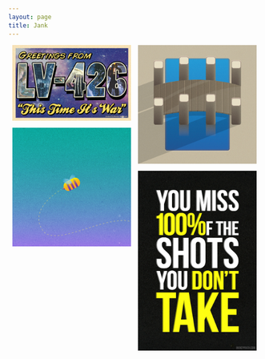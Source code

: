 ```yaml
---
layout: page
title: Jank
---
```

<!--<p style="text-align:center">An assortment of old work, ideas, and projects.</p>-->

<div class="jank-grid masonry-4 stacked">
	<li><img src="/images/graveyard/aliens.jpg" /></li>
	<li><img src="/images/graveyard/flower.jpg" /></li>
	<li><img src="/images/graveyard/bridges.jpg" /></li>
	<li><img src="/images/graveyard/100percent.jpg" /></li>
</div>

<style>
	.jank-grid {
		margin: 0 8px;
	}
	/* Masonry container */
	.masonry-4.stacked {
		-moz-column-count: 4;
		-webkit-column-count: 4;
		column-count: 4;
		-moz-column-gap: 1em;
		-webkit-column-gap: 1em;
		column-gap: 1em;
	}

	.masonry-3.stacked {
		-moz-column-count: 3;
		-webkit-column-count: 3;
		column-count: 3;
		-moz-column-gap: 1em;
		-webkit-column-gap: 1em;
		column-gap: 1em;
	}

	.masonry-2.stacked {
		-moz-column-count: 2;
		-webkit-column-count: 2;
		column-count: 2;
		-moz-column-gap: 1em;
		-webkit-column-gap: 1em;
		column-gap: 1em;
	}

	/* Masonry bricks or child elements */
	.masonry-4.stacked li, .masonry-3.stacked li, .masonry-2.stacked li {
		line-height: 0;
		background-color: #eee;
		display: inline-block;
		margin: 0 0 1em;
		/*padding: 1em;*/
		width: 100%;
	}

	@media only screen and (max-width : 1024px) {
		.masonry-4.stacked {
			-moz-column-count: 3;
			-webkit-column-count: 3;
			column-count: 3;
		}
		
		.masonry-2.stacked {
			-moz-column-count: 2;
			-webkit-column-count: 2;
			column-count: 2;
		}
	}

	@media only screen and (max-device-width : 1024px) and (orientation : portrait) {
		.masonry-4.stacked, .masonry-3.stacked {
			-moz-column-count: 2;
			-webkit-column-count: 2;
			column-count: 2;
		}
	}

	@media only screen and (max-width : 768px) {
		.masonry-4.stacked, .masonry-3.stacked {
			-moz-column-count: 2;
			-webkit-column-count: 2;
			column-count: 2;
		}
	}

	@media only screen and (max-width : 480px) {
		.masonry-4.stacked, .masonry-3.stacked, .masonry-2.stacked {
			-moz-column-count: 1;
			-webkit-column-count: 1;
			column-count: 1;
		}
	}

	/* End Masonry section */
</style>